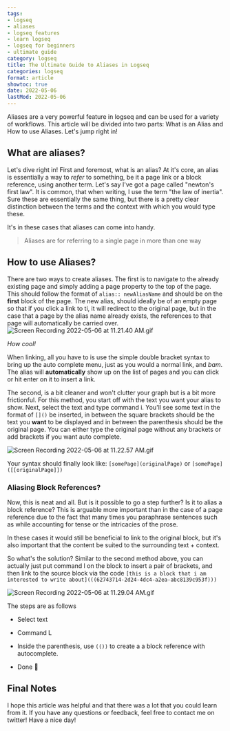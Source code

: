 ```yaml
---
tags:
- logseq
- aliases
- logseq features
- learn logseq
- logseq for beginners
- ultimate guide
category: logseq
title: The Ultimate Guide to Aliases in Logseq
categories: logseq
format: article
showtoc: true
date: 2022-05-06
lastMod: 2022-05-06
---
```

Aliases are a very powerful feature in logseq and can be used for a variety of workflows. This article will be divided into two parts: What is an Alias and How to use Aliases. Let's jump right in!

## What are aliases?

Let's dive right in! First and foremost, what is an alias? At it's core, an alias is essentially a way to _refer_ to something, be it a page link or a block reference, using another term. Let's say I've got a page called "newton's first law". It is common, that when writing, I use the term "the law of inertia". Sure these are essentially the same thing, but there is a pretty clear distinction between the terms and the context with which you would type these.

It's in these cases that aliases can come into handy.

> Aliases are for referring to a single page in more than one way

## How to use Aliases?

There are two ways to create aliases. The first is to navigate to the already existing page and simply adding a page property to the top of the page. This should follow the format of `alias:: newAliasName` and should be on the **first** block of the page. The new alias, should ideally be of an empty page so that if you click a link to ti, it will redirect to the original page, but in the case that a page by the alias name already exists, the references to that page will automatically be carried over.
![Screen Recording 2022-05-06 at 11.21.40 AM.gif](/assets/screen_recording_2022-05-06_at_11.21.40_am_1651822204933_0.gif)

_How cool!_

When linking, all you have to is use the simple double bracket syntax to bring up the auto complete menu, just as you would a normal link, and _bam_. The alias will **automatically** show up on the list of pages and you can click or hit enter on it to insert a link.

The second, is a bit cleaner and won't clutter your graph but is a bit more frictionful. For this method, you start off with the text you want your alias to show. Next, select the text and type command i. You'll see some text in the format of `[]()` be inserted, in between the square brackets should be the text you **want** to be displayed and in between the parenthesis should be the original page. You can either type the original page without any brackets or add brackets if you want auto complete.

![Screen Recording 2022-05-06 at 11.22.57 AM.gif](/assets/screen_recording_2022-05-06_at_11.22.57_am_1651822048236_0.gif)

Your syntax should finally look like: `[somePage](originalPage)` or `[somePage]([[originalPage]])`
### Aliasing Block References?

Now, this is neat and all. But is it possible to go a step further? Is it to alias a block reference? This is arguable more important than in the case of a page reference due to the fact that many times you paraphrase sentences such as while accounting for tense or the intricacies of the prose.


In these cases it would still be beneficial to link to the original block, but it's also important that the content be suited to the surrounding text + context.

So what's the solution? Similar to the second method above, you can actually just put command l on the block to insert a pair of brackets, and then link to the source block via the code `[this is a block that i am interested to write about](((62743714-2d24-4dc4-a2ea-abc8139c953f)))`

![Screen Recording 2022-05-06 at 11.29.04 AM.gif](/assets/screen_recording_2022-05-06_at_11.29.04_am_1651822353306_0.gif)

The steps are as follows

  + Select text

  + Command L

  + Inside the parenthesis, use `(())` to create a a block reference with autocomplete.

  + Done 🎉

## Final Notes

I hope this article was helpful and that there was a lot that you could learn from it. If you have any questions or feedback, feel free to contact me on twitter! Have a nice day!








